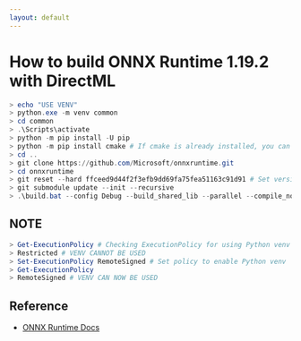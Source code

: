 ```yaml
---
layout: default
---
```

# How to build ONNX Runtime 1.19.2 with DirectML 
```powershell
> echo "USE VENV"
> python.exe -m venv common 
> cd common
> .\Scripts\activate
> python -m pip install -U pip
> python -m pip install cmake # If cmake is already installed, you can skip this command.
> cd ..
> git clone https://github.com/Microsoft/onnxruntime.git
> cd onnxruntime
> git reset --hard ffceed9d44f2f3efb9dd69fa75fea51163c91d91 # Set version to 1.19.2
> git submodule update --init --recursive
> .\build.bat --config Debug --build_shared_lib --parallel --compile_no_warning_as_error --skip_submodule_sync --use_dml
```

## NOTE
```powershell
> Get-ExecutionPolicy # Checking ExecutionPolicy for using Python venv 
> Restricted # VENV CANNOT BE USED
> Set-ExecutionPolicy RemoteSigned # Set policy to enable Python venv
> Get-ExecutionPolicy
> RemoteSigned # VENV CAN NOW BE USED
```

## Reference
- [ONNX Runtime Docs](https://onnxruntime.ai/docs/build/inferencing.html)